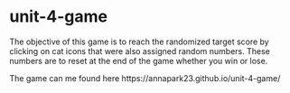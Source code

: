 # unit-4-game

<p>The objective of this game is to reach the randomized target score by clicking on cat icons that were also assigned random numbers. These numbers are to reset at the end of the game whether you win or lose. </p>

<p> The game can me found here https://annapark23.github.io/unit-4-game/ </P>
